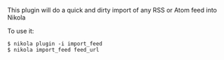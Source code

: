 This plugin will do a quick and dirty import of any RSS or Atom feed into Nikola

To use it:

```
$ nikola plugin -i import_feed
$ nikola import_feed feed_url
```

